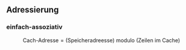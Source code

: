 ## Adressierung
### einfach-assoziativ
$$\text{Cach-Adresse} = \text{(Speicheradreesse) modulo (Zeilen im Cache)}$$
